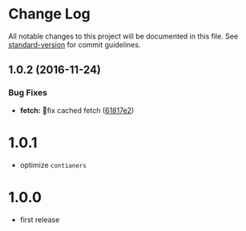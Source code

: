 # Change Log

All notable changes to this project will be documented in this file. See [standard-version](https://github.com/conventional-changelog/standard-version) for commit guidelines.

<a name="1.0.2"></a>
## 1.0.2 (2016-11-24)


### Bug Fixes

* **fetch:** :bug:fix cached fetch ([61817e2](https://github.com/vivaxy/react-scaffold/commit/61817e2))



# 1.0.1

- optimize `contianers`

# 1.0.0

- first release
